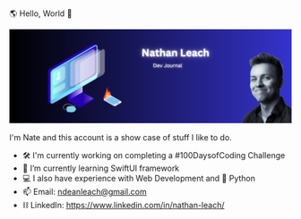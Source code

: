 🌎 Hello, World 🤙

![Banner](https://github.com/ndeanleach/ndeanleach/blob/921025c3fb52bcb0cd8635d7bbd9aa0174919688/Github%20Banner.svg)

I'm Nate and this account is a show case of stuff I like to do. 

- 🛠️ I'm currently working on completing a #100DaysofCoding Challenge
- 🌱 I’m currently learning SwiftUI framework
- 💻 I also have experience with Web Development and 🐍 Python
- 📫 Email: ndeanleach@gmail.com
- ⛓️ LinkedIn: https://www.linkedin.com/in/nathan-leach/

